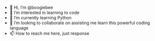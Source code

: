 - 👋 Hi, I’m @boogiebee
- 👀 I’m interested in learning to code
- 🌱 I’m currently learning Python
- 💞️ I’m looking to collaborate on assisting me learn this powerful coding language
- 📫 How to reach me here, just response

<!---
boogiebee/boogiebee is a ✨ special ✨ repository because its `README.md` (this file) appears on your GitHub profile.
You can click the Preview link to take a look at your changes.
--->
